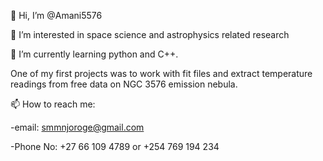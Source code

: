 👋 Hi, I’m @Amani5576

👀 I’m interested in space science and astrophysics related research

🌱 I’m currently learning python and C++. 

One of my first projects was to work with fit files and extract temperature readings from free data on NGC 3576 emission nebula.

📫 How to reach me:

-email: smmnjoroge@gmail.com

-Phone No: +27 66 109 4789 or +254 769 194 234
   
<!---
Amani5576/Amani5576 is a ✨ special ✨ repository because its `README.md` (this file) appears on your GitHub profile.
You can click the Preview link to take a look at your changes.
--->

